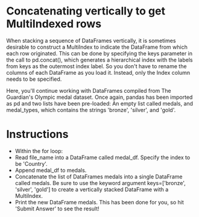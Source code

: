 # Concatenating vertically to get MultiIndexed rows
When stacking a sequence of DataFrames vertically, it is sometimes desirable to construct a MultiIndex to indicate the DataFrame from which each row originated. This can be done by specifying the keys parameter in the call to pd.concat(), which generates a hierarchical index with the labels from keys as the outermost index label. So you don't have to rename the columns of each DataFrame as you load it. Instead, only the Index column needs to be specified.

Here, you'll continue working with DataFrames compiled from The Guardian's Olympic medal dataset. Once again, pandas has been imported as pd and two lists have been pre-loaded: An empty list called medals, and medal_types, which contains the strings 'bronze', 'silver', and 'gold'.

# Instructions
- Within the for loop:
- Read file_name into a DataFrame called medal_df. Specify the index to be 'Country'.
- Append medal_df to medals.
- Concatenate the list of DataFrames medals into a single DataFrame called medals. Be sure to use the keyword argument keys=['bronze', 'silver', 'gold'] to create a vertically stacked DataFrame with a MultiIndex.
- Print the new DataFrame medals. This has been done for you, so hit 'Submit Answer' to see the result!

